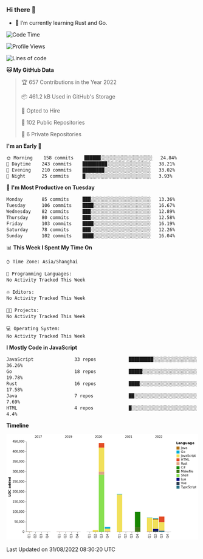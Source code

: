 ### Hi there 👋

- 🌱 I’m currently learning Rust and Go.

<!--START_SECTION:waka-->
![Code Time](http://img.shields.io/badge/Code%20Time-680%20hrs%2033%20mins-blue)

![Profile Views](http://img.shields.io/badge/Profile%20Views-0-blue)

![Lines of code](https://img.shields.io/badge/From%20Hello%20World%20I%27ve%20Written-979%20Thousand%20lines%20of%20code-blue)

**🐱 My GitHub Data** 

> 🏆 657 Contributions in the Year 2022
 > 
> 📦 461.2 kB Used in GitHub's Storage 
 > 
> 💼 Opted to Hire
 > 
> 📜 102 Public Repositories 
 > 
> 🔑 6 Private Repositories  
 > 
**I'm an Early 🐤** 

```text
🌞 Morning    158 commits    ██████░░░░░░░░░░░░░░░░░░░   24.84% 
🌆 Daytime    243 commits    █████████░░░░░░░░░░░░░░░░   38.21% 
🌃 Evening    210 commits    ████████░░░░░░░░░░░░░░░░░   33.02% 
🌙 Night      25 commits     █░░░░░░░░░░░░░░░░░░░░░░░░   3.93%

```
📅 **I'm Most Productive on Tuesday** 

```text
Monday       85 commits     ███░░░░░░░░░░░░░░░░░░░░░░   13.36% 
Tuesday      106 commits    ████░░░░░░░░░░░░░░░░░░░░░   16.67% 
Wednesday    82 commits     ███░░░░░░░░░░░░░░░░░░░░░░   12.89% 
Thursday     80 commits     ███░░░░░░░░░░░░░░░░░░░░░░   12.58% 
Friday       103 commits    ████░░░░░░░░░░░░░░░░░░░░░   16.19% 
Saturday     78 commits     ███░░░░░░░░░░░░░░░░░░░░░░   12.26% 
Sunday       102 commits    ████░░░░░░░░░░░░░░░░░░░░░   16.04%

```


📊 **This Week I Spent My Time On** 

```text
⌚︎ Time Zone: Asia/Shanghai

💬 Programming Languages: 
No Activity Tracked This Week

🔥 Editors: 
No Activity Tracked This Week

🐱‍💻 Projects: 
No Activity Tracked This Week

💻 Operating System: 
No Activity Tracked This Week

```

**I Mostly Code in JavaScript** 

```text
JavaScript               33 repos            █████████░░░░░░░░░░░░░░░░   36.26% 
Go                       18 repos            █████░░░░░░░░░░░░░░░░░░░░   19.78% 
Rust                     16 repos            ████░░░░░░░░░░░░░░░░░░░░░   17.58% 
Java                     7 repos             ██░░░░░░░░░░░░░░░░░░░░░░░   7.69% 
HTML                     4 repos             █░░░░░░░░░░░░░░░░░░░░░░░░   4.4%

```


**Timeline**

![Chart not found](https://raw.githubusercontent.com/elton/elton/main/charts/bar_graph.png) 


 Last Updated on 31/08/2022 08:30:20 UTC
<!--END_SECTION:waka-->

<!--
**elton/elton** is a ✨ _special_ ✨ repository because its `README.md` (this file) appears on your GitHub profile.

Here are some ideas to get you started:

- 🔭 I’m currently working on ...
- 🌱 I’m currently learning ...
- 👯 I’m looking to collaborate on ...
- 🤔 I’m looking for help with ...
- 💬 Ask me about ...
- 📫 How to reach me: ...
- 😄 Pronouns: ...
- ⚡ Fun fact: ...
-->
